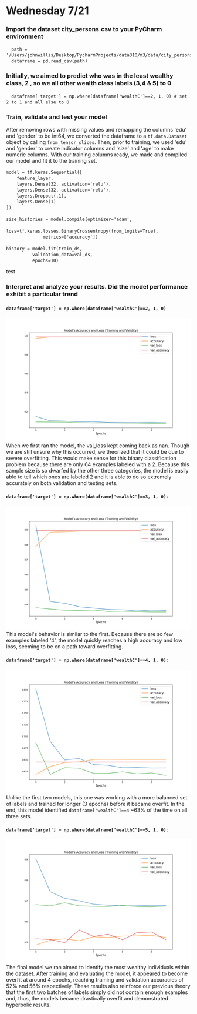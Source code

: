 # Wednesday 7/21

### Import the dataset city_persons.csv to your PyCharm environment
```
  path = '/Users/johnwillis/Desktop/PycharmProjects/data310/m3/data/city_persons.csv'
  dataframe = pd.read_csv(path)
```
   

### Initially, we aimed to predict who was in the least wealthy class, 2 , so we all other wealth class labels (3,4 & 5) to 0
```
  dataframe['target'] = np.where(dataframe['wealthC']==2, 1, 0) # set 2 to 1 and all else to 0
```

### Train, validate and test your model
After removing rows with missing values and remapping the 
columns 'edu' and 'gender' to be int64, we converted the dataframe 
to a `tf.data.Dataset` object by calling `from_tensor_slices`. Then, prior to
training, we used 'edu' and 'gender' to create indicator columns and 'size' and 'age' to make numeric columns.
With our training columns ready, we made and compiled our model and fit it to the training set.
```
model = tf.keras.Sequential([
    feature_layer,
    layers.Dense(32, activation='relu'),
    layers.Dense(32, activation='relu'),
    layers.Dropout(.1),
    layers.Dense(1)
])

size_histories = model.compile(optimizer='adam',
              loss=tf.keras.losses.BinaryCrossentropy(from_logits=True),
              metrics=['accuracy'])

history = model.fit(train_ds,
          validation_data=val_ds,
          epochs=10)
```
test
### Interpret and analyze your results. Did the model performance exhibit a particular trend
#### `dataframe['target'] = np.where(dataframe['wealthC']==2, 1, 0)`
![img_13.png](img_13.png)
When we first ran the model, the val_loss kept coming back as nan. Though we are still unsure why this occurred, we theorized that it could be due to severe overfitting. This would make sense for this binary classification problem because there are only 64 examples labeled with a 2. Because this sample size is so dwarfed by the other three categories, the model is easily able to tell which ones are labeled 2 and it is able to do so extremely accurately on both validation and testing sets.
    
#### `dataframe['target'] = np.where(dataframe['wealthC']==3, 1, 0)`:
![img_14.png](img_14.png)
This model's behavior is similar to the first. Because there are so few examples labeled '4', the model quickly reaches a high accuracy and low loss, seeming to be on a path toward overfitting.

#### `dataframe['target'] = np.where(dataframe['wealthC']==4, 1, 0)`:
![img_15.png](img_15.png)
Unlike the first two models, this one was working with a more balanced set of labels and trained for longer (3 epochs) before it became overfit. In the end, this model identified `dataframe['wealthC']==4` ~63% of the time on all three sets.

#### `dataframe['target'] = np.where(dataframe['wealthC']==5, 1, 0)`:
![img_16.png](img_16.png)
The final model we ran aimed to identify the most wealthy individuals within the dataset. After training and evaluating the model, it appeared to become overfit at around 4 epochs, reaching training and validation accuracies of 52% and 56% respectively. These results also reinforce our previous theory that the first two batches of labels simply did not contain enough examples and, thus, the models became drastically overfit and demonstrated hyperbolic results.